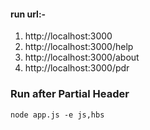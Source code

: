 <h4>run url:-</h4>

1. http://localhost:3000
2. http://localhost:3000/help
3. http://localhost:3000/about
4. http://localhost:3000/pdr

### Run after Partial Header

```
node app.js -e js,hbs
```
